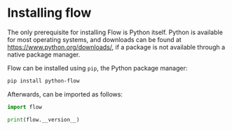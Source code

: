# Installing flow

The only prerequisite for installing Flow is Python itself. Python is available
for most operating systems, and downloads can be found at
https://www.python.org/downloads/, if a package is not available through a
native package manager.

Flow can be installed using `pip`, the Python package manager:

```bash
pip install python-flow
```

Afterwards, can be imported as follows:

```py
import flow

print(flow.__version__)
```
